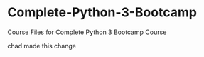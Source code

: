 # Complete-Python-3-Bootcamp
Course Files for Complete Python 3 Bootcamp Course 

chad made this change
